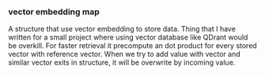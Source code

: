 ### vector embedding map

A structure that use vector embedding to store data. Thing that I have written for a small project where using vector database like QDrant would be overkill. For faster retrieval it precompute an dot product for every stored vector with reference vector.
When we try to add value with vector and similar vector exits in structure, it will be overwrite by incoming value.